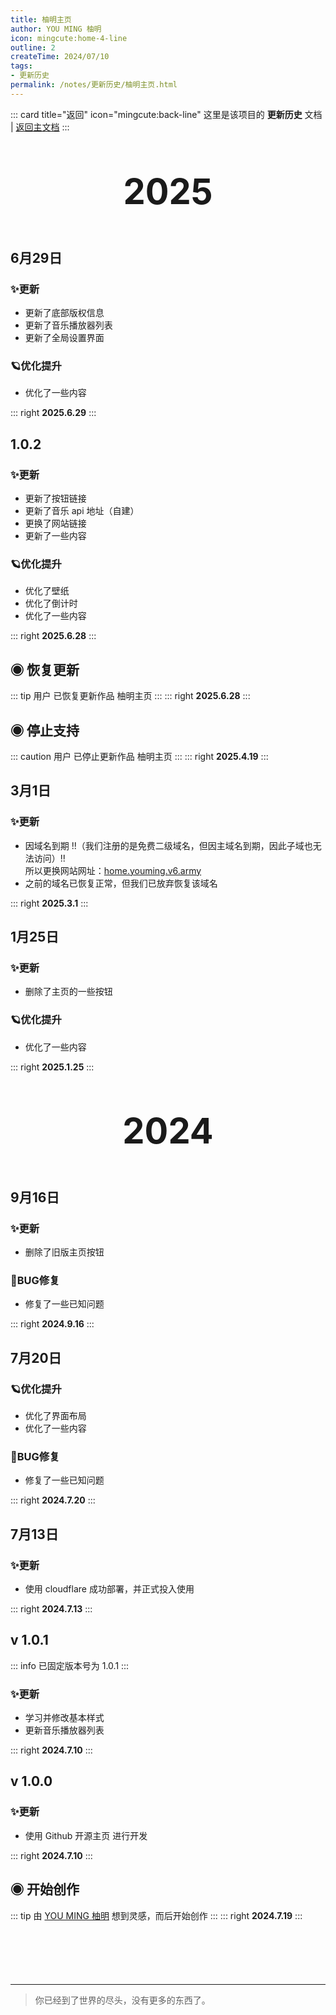 ```yaml
---
title: 柚明主页
author: YOU MING 柚明
icon: mingcute:home-4-line
outline: 2
createTime: 2024/07/10
tags:
- 更新历史
permalink: /notes/更新历史/柚明主页.html
---
```


::: card title="返回" icon="mingcute:back-line"
这里是该项目的 **更新历史** 文档 | [返回主文档](/notes/柚明主页.html)
:::

<div style="text-align: center; ">
    <p style="font-size: 56px; font-weight: 650; margin-top: 60px">2025</p>
</div>


## 6月29日 <Badge text="正式版" type="tip" />
### ✨更新

- 更新了底部版权信息
- 更新了音乐播放器列表
- 更新了全局设置界面

### 🪐优化提升

- 优化了一些内容

::: right
**2025.6.29**
:::


## 1.0.2 <Badge text="正式版" type="tip" />
### ✨更新

- 更新了按钮链接
- 更新了音乐 api 地址（自建）
- 更换了网站链接
- 更新了一些内容

### 🪐优化提升

- 优化了壁纸
- 优化了倒计时
- 优化了一些内容

::: right
**2025.6.28**
:::


## ◉ 恢复更新
::: tip 用户 <Badge text="柚明" type="tip" /> 已恢复更新作品 柚明主页
:::
::: right
**2025.6.28**
:::


## ◉ 停止支持
::: caution 用户 <Badge text="柚明" type="tip" /> 已停止更新作品 柚明主页
:::
::: right
**2025.4.19**
:::


## 3月1日 <Badge text="正式版" type="tip" />
### ✨更新

- 因域名到期 !!（我们注册的是免费二级域名，但因主域名到期，因此子域也无法访问）!!  
  所以更换网站网址：[home.youming.v6.army](https://home.youming.v6.army)
- 之前的域名已恢复正常，但我们已放弃恢复该域名

::: right
**2025.3.1**
:::


## 1月25日 <Badge text="正式版" type="tip" />
### ✨更新

- 删除了主页的一些按钮

### 🪐优化提升

- 优化了一些内容

::: right
**2025.1.25**
:::


<div style="text-align: center; ">
    <p style="font-size: 56px; font-weight: 650; margin-top: 60px">2024</p>
</div>


## 9月16日 <Badge text="正式版" type="tip" />
### ✨更新

- 删除了旧版主页按钮

### 🐛BUG修复

- 修复了一些已知问题

::: right
**2024.9.16**
:::


## 7月20日 <Badge text="正式版" type="tip" />
### 🪐优化提升

- 优化了界面布局
- 优化了一些内容

### 🐛BUG修复

- 修复了一些已知问题

::: right
**2024.7.20**
:::


## 7月13日 <Badge text="正式版" type="tip" />
### ✨更新

- 使用 cloudflare 成功部署，并正式投入使用

::: right
**2024.7.13**
:::


## v 1.0.1 <Badge text="内测版" color="#8e5cd9" bg-color="rgba(159, 122, 234, 0.16)" />

::: info 已固定版本号为 1.0.1
:::

### ✨更新

- 学习并修改基本样式
- 更新音乐播放器列表

::: right
**2024.7.10**
:::


## v 1.0.0 <Badge text="内测版" color="#8e5cd9" bg-color="rgba(159, 122, 234, 0.16)" />
### ✨更新

- 使用 Github 开源主页 进行开发

::: right
**2024.7.10**
:::


## ◉ 开始创作
::: tip 由 [YOU MING 柚明](/notes/更多/工作室.html#you-ming-柚明) 想到灵感，而后开始创作
:::
::: right
**2024.7.19**
:::

<p style="margin-top: 100px"></p>

---

> 你已经到了世界的尽头，没有更多的东西了。